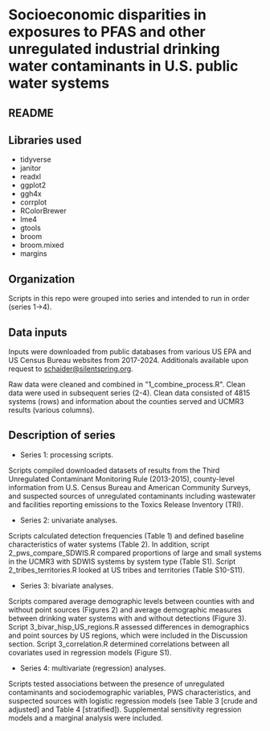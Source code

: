 # Socioeconomic disparities in exposures to PFAS and other unregulated industrial drinking water contaminants in U.S. public water systems

## README

## Libraries used 
  * tidyverse
  * janitor
  * readxl
  * ggplot2
  * ggh4x
  * corrplot
  * RColorBrewer
  * lme4
  * gtools
  * broom
  * broom.mixed
  * margins

## Organization
Scripts in this repo were grouped into series and intended to run in order (series 1->4). 

## Data inputs
Inputs were downloaded from public databases from various US EPA and US Census Bureau websites from 2017-2024. Additionals available upon request to schaider@silentspring.org.

Raw data were cleaned and combined in "1_combine_process.R". 
Clean data were used in subsequent series (2-4). 
Clean data consisted of 4815 systems (rows) and information about the counties served and UCMR3 results (various columns). 

## Description of series

 - Series 1: processing scripts.

Scripts compiled downloaded datasets of results from the Third Unregulated Contaminant Monitoring Rule (2013-2015), county-level information from U.S. Census Bureau and American Community Surveys, and suspected sources of unregulated contaminants including wastewater and facilities reporting emissions to the Toxics Release Inventory (TRI). 

 - Series 2: univariate analyses.

Scripts calculated detection frequencies (Table 1) and defined baseline characteristics of water systems (Table 2). In addition, script 2_pws_compare_SDWIS.R compared proportions of large and small systems in the UCMR3 with SDWIS systems by system type (Table S1). Script 2_tribes_territories.R looked at US tribes and territories (Table S10-S11).

 - Series 3: bivariate analyses. 

Scripts compared average demographic levels between counties with and without point sources (Figures 2) and average demographic measures between drinking water systems with and without detections (Figure 3). Script 3_bivar_hisp_US_regions.R assessed differences in demographics and point sources by US regions, which were included in the Discussion section. Script 3_correlation.R determined correlations between all covariates used in regression models (Figure S1).

 - Series 4: multivariate (regression) analyses.

Scripts tested associations between the presence of unregulated contaminants and sociodemographic variables, PWS characteristics, and suspected sources with logistic regression models (see Table 3 [crude and adjusted] and Table 4 [stratified]). Supplemental sensitivity regression models and a marginal analysis were included.
